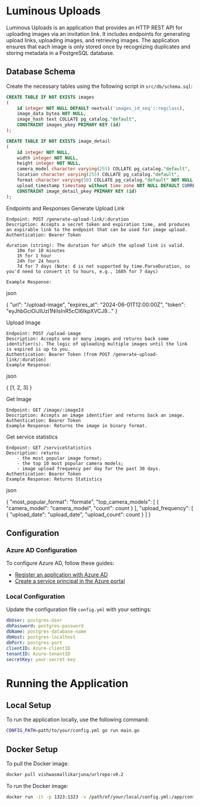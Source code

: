 # Luminous Uploads

Luminous Uploads is an application that provides an HTTP REST API for uploading images via an invitation link. It includes endpoints for generating upload links, uploading images, and retrieving images. The application ensures that each image is only stored once by recognizing duplicates and storing metadata in a PostgreSQL database.

## Database Schema

Create the necessary tables using the following script in `src/db/schema.sql`:

```sql
CREATE TABLE IF NOT EXISTS images
(
    id integer NOT NULL DEFAULT nextval('images_id_seq'::regclass),
    image_data bytea NOT NULL,
    image_hash text COLLATE pg_catalog."default",
    CONSTRAINT images_pkey PRIMARY KEY (id)
);

CREATE TABLE IF NOT EXISTS image_detail
(
    id integer NOT NULL,
    width integer NOT NULL,
    height integer NOT NULL,
    camera_model character varying(255) COLLATE pg_catalog."default",
    location character varying(255) COLLATE pg_catalog."default",
    format character varying(50) COLLATE pg_catalog."default" NOT NULL,
    upload_timestamp timestamp without time zone NOT NULL DEFAULT CURRENT_TIMESTAMP,
    CONSTRAINT image_detail_pkey PRIMARY KEY (id)
);

```

Endpoints and Responses
Generate Upload Link

    Endpoint: POST /generate-upload-link/:duration
    Description: Accepts a secret token and expiration time, and produces an expirable link to the endpoint that can be used for image upload.
    Authentication: Bearer Token

    duration (string): The duration for which the upload link is valid.
        10m for 10 minutes
        1h for 1 hour
        24h for 24 hours
        7d for 7 days (Note: d is not supported by time.ParseDuration, so you'd need to convert it to hours, e.g., 168h for 7 days)

    Example Response:

json

{
    "url": "/upload-image",
    "expires_at": "2024-06-01T12:00:00Z",
    "token": "eyJhbGciOiJIUzI1NiIsInR5cCI6IkpXVCJ9..."
}

Upload Image

    Endpoint: POST /upload-image
    Description: Accepts one or many images and returns back some identifier(s). The logic of uploading multiple images until the link is expired is up to you.
    Authentication: Bearer Token (from POST /generate-upload-link/:duration)
    Example Response:

json

{
[1, 2, 3]
}

Get Image

    Endpoint: GET /image/:imageId
    Description: Accepts an image identifier and returns back an image.
    Authentication: Bearer Token
    Example Response: Returns the image in binary format.

Get service statistics

    Endpoint: GET /serviceStatistics
    Description: returns
        - the most popular image format;
        - the top 10 most popular camera models;
        - image upload frequency per day for the past 30 days.
    Authentication: Bearer Token
    Example Response: Returns Statistics

json

{
    "most_popular_format": "formate",
    "top_camera_models": [
        {
            "camera_model": "camera_model",
            "count": count
        }
    ],
    "upload_frequency": [
        {
            "upload_date": "upload_date",
            "upload_count": count
        }
    ]
}

## Configuration

### Azure AD Configuration

To configure Azure AD, follow these guides:

- [Register an application with Azure AD](https://learn.microsoft.com/en-us/entra/identity-platform/quickstart-register-app)
- [Create a service principal in the Azure portal](https://learn.microsoft.com/en-us/entra/identity-platform/howto-create-service-principal-portal)

### Local Configuration

Update the configuration file `config.yml` with your settings:

```yaml
dbUser: postgres-User
dbPassword: postgres-password
dbName: postgres-database-name
dbHost: postgres-localhost
dbPort: postgres-port
clientID: Azure-clientID
tenantID: Azure-tenantID
secretKey: your-secret-key
```

# Running the Application

## Local Setup

To run the application locally, use the following command:

```sh
CONFIG_PATH=path/to/your/config.yml go run main.go
```

## Docker Setup

To pull the Docker image:

```sh
docker pull vishwasmallikarjuna/urlrepo:v0.2
```
To run the Docker image:
```sh
docker run -it -p 1323:1323 -v /path/of/your/local/config.yml:/app/config.yml -e CONFIG_PATH=/app/config.yml vishwasmallikarjuna/urlrepo:v0.2 /bin/sh

```
